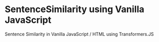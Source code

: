 # SentenceSimilarity using Vanilla JavaScript
Sentence Similarity in Vanilla JavaScript / HTML using Transformers.JS
